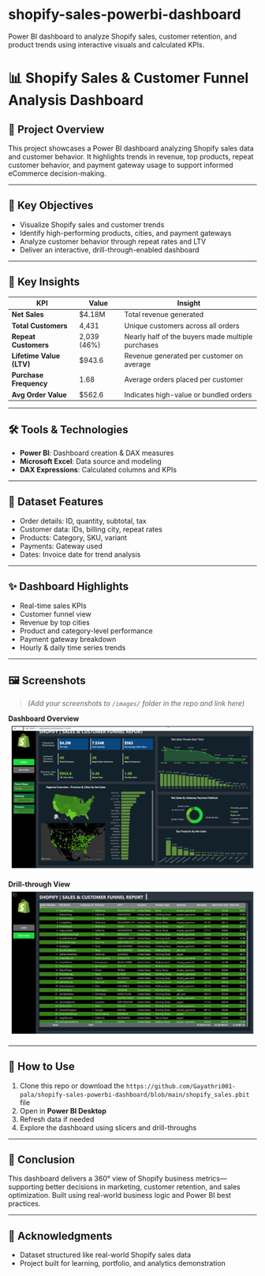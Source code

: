 # shopify-sales-powerbi-dashboard
Power BI dashboard to analyze Shopify sales, customer retention, and product trends using interactive visuals and calculated KPIs.

# 📊 Shopify Sales & Customer Funnel Analysis Dashboard

## 🎯 Project Overview  
This project showcases a Power BI dashboard analyzing Shopify sales data and customer behavior. It highlights trends in revenue, top products, repeat customer behavior, and payment gateway usage to support informed eCommerce decision-making.

---

## 🧠 Key Objectives  
- Visualize Shopify sales and customer trends  
- Identify high-performing products, cities, and payment gateways  
- Analyze customer behavior through repeat rates and LTV  
- Deliver an interactive, drill-through-enabled dashboard

---

## 📌 Key Insights

| KPI                        | Value      | Insight                                                        |
|---------------------------|------------|----------------------------------------------------------------|
| **Net Sales**             | $4.18M     | Total revenue generated                                        |
| **Total Customers**       | 4,431      | Unique customers across all orders                            |
| **Repeat Customers**      | 2,039 (46%)| Nearly half of the buyers made multiple purchases              |
| **Lifetime Value (LTV)**  | $943.6     | Revenue generated per customer on average                      |
| **Purchase Frequency**    | 1.68       | Average orders placed per customer                             |
| **Avg Order Value**       | $562.6     | Indicates high-value or bundled orders                         |

---

## 🛠️ Tools & Technologies  
- **Power BI**: Dashboard creation & DAX measures  
- **Microsoft Excel**: Data source and modeling  
- **DAX Expressions**: Calculated columns and KPIs

---

## 📁 Dataset Features  
- Order details: ID, quantity, subtotal, tax  
- Customer data: IDs, billing city, repeat rates  
- Products: Category, SKU, variant  
- Payments: Gateway used  
- Dates: Invoice date for trend analysis

---

## ✨ Dashboard Highlights  
- Real-time sales KPIs  
- Customer funnel view  
- Revenue by top cities  
- Product and category-level performance  
- Payment gateway breakdown  
- Hourly & daily time series trends  

---

## 🖼️ Screenshots  
> *(Add your screenshots to `/images/` folder in the repo and link here)*

**Dashboard Overview**  
![](https://github.com/Gayathri001-pala/shopify-sales-powerbi-dashboard/blob/main/shopify_sales-images-0.jpg)

**Drill-through View**  
![](https://github.com/Gayathri001-pala/shopify-sales-powerbi-dashboard/blob/main/shopify_sales-images-1.jpg)

---

## 🚀 How to Use  
1. Clone this repo or download the `https://github.com/Gayathri001-pala/shopify-sales-powerbi-dashboard/blob/main/shopify_sales.pbit` file  
2. Open in **Power BI Desktop**  
3. Refresh data if needed  
4. Explore the dashboard using slicers and drill-throughs

---

## 🏁 Conclusion  
This dashboard delivers a 360° view of Shopify business metrics—supporting better decisions in marketing, customer retention, and sales optimization. Built using real-world business logic and Power BI best practices.

---

## 🙌 Acknowledgments  
- Dataset structured like real-world Shopify sales data  
- Project built for learning, portfolio, and analytics demonstration

